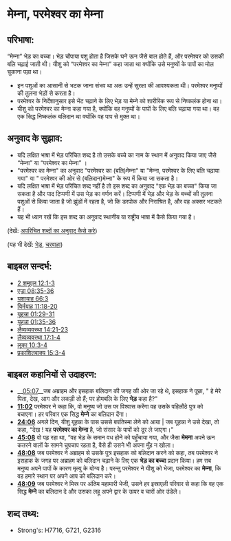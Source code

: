 # मेम्ना, परमेश्वर का मेम्ना #

## परिभाषा: ##

“मेम्ना” भेड़ का बच्चा। भेड़ चौपाया पशु होता है जिसके घने ऊन जैसे बाल होते हैं, और परमेश्वर को उसकी बलि चढ़ाई जाती थी। यीशु को “परमेश्वर का मेम्ना” कहा जाता था क्योंकि उसे मनुष्यों के पापों का मोल चुकाना पड़ा था।

* इन पशुओं का आसानी से भटक जाना संभव था अतः उन्हें सुरक्षा की आवश्यकता थी। परमेश्वर मनुष्यों की तुलना भेड़ों से करता है।
* परमेश्वर के निर्देशानुसार इसे भेंट चढ़ाने के लिए भेड़ या मेम्ने को शारीरिक रूप से निष्कलंक होना था।
* यीशु को परमेश्वर का मेम्ना कहा गया है, क्योंकि वह मनुष्यों के पापों के लिए बलि चढ़ाया गया था। वह एक सिद्ध निष्कलंक बलिदान था क्योंकि वह पाप से मुक्त था।

## अनुवाद के सुझाव: ##

* यदि लक्षित भाषा में भेड़ परिचित शब्द है तो उसके बच्चे का नाम के स्थान में अनुवाद किया जाए जैसे “मेम्ना” या “परमेश्वर का मेम्ना” ।
* "परमेश्वर का मेम्ना" का अनुवाद "परमेश्वर का (बलि)मेम्ना" या "मेम्ना, परमेश्वर के लिए बलि चढ़ाया गया" या " परमेश्वर की ओर से (बलिदान)मेम्ना" के रूप में किया जा सकता है।
* यदि लक्षित भाषा में भेड़ परिचित शब्द नहीं है तो इस शब्द का अनुवाद "एक भेड़ का बच्चा" किया जा सकता है और पाद टिप्पणी में उस भेड़ का वर्णन करें। टिप्पणी में भेड़ और भेड़ के बच्चों की तुलना पशुओं से किया जाता है जो झुंडों में रहता है, जो कि डरपोक और निराश्रित है, और वह अक्सर भटकते हैं।
* यह भी ध्यान रखें कि इस शब्द का अनुवाद स्थानीय या राष्ट्रीय भाषा में कैसे किया गया है।  

(देखें: [अपरिचित शब्दों का अनुवाद कैसे करे](rc://hi/ta/man/translate/translate-unknown))

(यह भी देखें: [भेड़](../other/sheep.md), [चरवाहा](../other/shepherd.md))

## बाइबल सन्दर्भ: ##

* [2 शमूएल 12:1-3](rc://hi/tn/help/2sa/12/01)
* [एज्रा 08:35-36](rc://hi/tn/help/ezr/08/35)
* [यशायाह 66:3](rc://hi/tn/help/isa/66/03)
* [यिर्मयाह 11:18-20](rc://hi/tn/help/jer/11/18)
* [यूहन्ना 01:29-31](rc://hi/tn/help/jhn/01/29)
* [यूहन्ना 01:35-36](rc://hi/tn/help/jhn/01/35)
* [लैव्यव्यवस्था 14:21-23](rc://hi/tn/help/lev/14/21)
* [लैव्यव्यवस्था 17:1-4](rc://hi/tn/help/lev/17/01)
* [लूका 10:3-4](rc://hi/tn/help/luk/10/03)
* [प्रकाशितवाक्य 15:3-4](rc://hi/tn/help/rev/15/03)

## बाइबल कहानियों से उदाहरण: ##

* __[05:07](rc://hi/tn/help/obs/05/07)__जब अब्राहम और इसहाक बलिदान की जगह की ओर जा रहे थे, इसहाक ने पूछा, " हे मेरे पिता, देख, आग और लकड़ी तो हैं; पर होमबलि के लिए __भेड़__ कहा है?"
* __[11:02](rc://hi/tn/help/obs/11/02)__ परमेश्वर ने कहा कि, वो मनुष्य जो उस पर विश्वास करेंगा वह उसके पहिलौठे पुत्र को बचाएगा। हर परिवार एक सिद्ध __मेम्ने__ का बलिदान देंगा।
* __[24:06](rc://hi/tn/help/obs/24/06)__ अगले दिन, यीशु यूहन्ना के पास उससे बपतिस्मा लेने को आया | जब यूहन्ना ने उसे देखा, तो कहा, “देख ! यह __परमेश्वर का मेम्ना__ है, जो संसार के पापों को दूर ले जाएगा।”
* __[45:08](rc://hi/tn/help/obs/45/08)__ वो पढ़ रहा था, “वह भेड़ के समान वध होने को पहुँचाया गया, और जैसा __मेमना__ अपने ऊन कतरने वालों के सामने चुपचाप रहता है, वैसे ही उसने भी अपना मुँह न खोला।
* __[48:08](rc://hi/tn/help/obs/48/08)__ जब परमेश्वर ने अब्राहम से उसके पुत्र इसहाक को बलिदान करने को कहा, तब परमेश्वर ने इसहाक के जगह पर अब्राहम को बलिदान चढ़ाने के लिए एक __भेड़ का बच्चा__ प्रदान किया। हम सब मनुष्य अपने पापों के कारण मृत्यु के योग्य है। परन्तु परमेश्वर ने यीशु को भेजा, परमेश्वर का __मेम्ना__, कि वह हमारे स्थान पर अपने आप को बलिदान करे।
* __[48:09](rc://hi/tn/help/obs/48/09)__ जब परमेश्वर ने मिस्र पर अंतिम महामारी भेजी, उसने हर इस्राएली परिवार से कहा कि वह एक सिद्ध __मेम्ने__ का बलिदान दे और उसका लहू अपने द्वार के ऊपर व चारों ओर उंडेले।

## शब्द तथ्य: ##

* Strong's: H7716, G721, G2316
